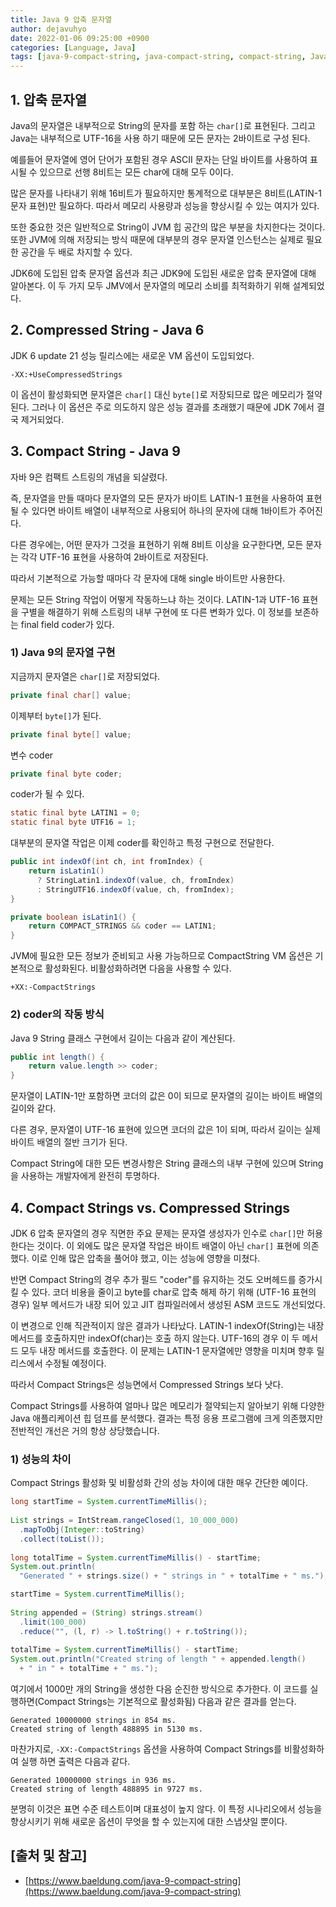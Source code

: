 ```yaml
---
title: Java 9 압축 문자열
author: dejavuhyo
date: 2022-01-06 09:25:00 +0900
categories: [Language, Java]
tags: [java-9-compact-string, java-compact-string, compact-string, Java-9-압축-문자열, 압축-문자열, 문자열]
---
```


## 1. 압축 문자열
Java의 문자열은 내부적으로 String의 문자를 포함 하는 `char[]`로 표현된다. 그리고 Java는 내부적으로 UTF-16을 사용 하기 때문에 모든 문자는 2바이트로 구성 된다.

예를들어 문자열에 영어 단어가 포함된 경우 ASCII 문자는 단일 바이트를 사용하여 표시될 수 있으므로 선행 8비트는 모든 char에 대해 모두 0이다.

많은 문자를 나타내기 위해 16비트가 필요하지만 통계적으로 대부분은 8비트(LATIN-1 문자 표현)만 필요하다. 따라서 메모리 사용량과 성능을 향상시킬 수 있는 여지가 있다.

또한 중요한 것은 일반적으로 String이 JVM 힙 공간의 많은 부분을 차지한다는 것이다. 또한 JVM에 의해 저장되는 방식 때문에 대부분의 경우 문자열 인스턴스는 실제로 필요한 공간을 두 배로 차지할 수 있다.

JDK6에 도입된 압축 문자열 옵션과 최근 JDK9에 도입된 새로운 압축 문자열에 대해 알아본다. 이 두 가지 모두 JMV에서 문자열의 메모리 소비를 최적화하기 위해 설계되었다.

## 2. Compressed String - Java 6
JDK 6 update 21 성능 릴리스에는 새로운 VM 옵션이 도입되었다.

```text
-XX:+UseCompressedStrings
```

이 옵션이 활성화되면 문자열은 `char[]` 대신 `byte[]`로 저장되므로 많은 메모리가 절약된다. 그러나 이 옵션은 주로 의도하지 않은 성능 결과를 초래했기 때문에 JDK 7에서 결국 제거되었다.

## 3. Compact String - Java 9
자바 9은 컴팩트 스트링의 개념을 되살렸다.

즉, 문자열을 만들 때마다 문자열의 모든 문자가 바이트 LATIN-1 표현을 사용하여 표현될 수 있다면 바이트 배열이 내부적으로 사용되어 하나의 문자에 대해 1바이트가 주어진다.

다른 경우에는, 어떤 문자가 그것을 표현하기 위해 8비트 이상을 요구한다면, 모든 문자는 각각 UTF-16 표현을 사용하여 2바이트로 저장된다.

따라서 기본적으로 가능할 때마다 각 문자에 대해 single 바이트만 사용한다.

문제는 모든 String 작업이 어떻게 작동하느냐 하는 것이다. LATIN-1과 UTF-16 표현을 구별을 해결하기 위해 스트링의 내부 구현에 또 다른 변화가 있다. 이 정보를 보존하는 final field coder가 있다.

### 1) Java 9의 문자열 구현
지금까지 문자열은 `char[]`로 저장되었다.

```java
private final char[] value;
```

이제부터 `byte[]`가 된다.

```java
private final byte[] value;
```

변수 coder

```java
private final byte coder;
```

coder가 될 수 있다.

```java
static final byte LATIN1 = 0;
static final byte UTF16 = 1;
```

대부분의 문자열 작업은 이제 coder를 확인하고 특정 구현으로 전달한다.

```java
public int indexOf(int ch, int fromIndex) {
    return isLatin1() 
      ? StringLatin1.indexOf(value, ch, fromIndex) 
      : StringUTF16.indexOf(value, ch, fromIndex);
}  

private boolean isLatin1() {
    return COMPACT_STRINGS && coder == LATIN1;
}
```

JVM에 필요한 모든 정보가 준비되고 사용 가능하므로 CompactString VM 옵션은 기본적으로 활성화된다. 비활성화하려면 다음을 사용할 수 있다.

```text
+XX:-CompactStrings
```

### 2) coder의 작동 방식
Java 9 String 클래스 구현에서 길이는 다음과 같이 계산된다.

```java
public int length() {
    return value.length >> coder;
}
```

문자열이 LATIN-1만 포함하면 코더의 값은 0이 되므로 문자열의 길이는 바이트 배열의 길이와 같다.

다른 경우, 문자열이 UTF-16 표현에 있으면 코더의 값은 1이 되며, 따라서 길이는 실제 바이트 배열의 절반 크기가 된다.

Compact String에 대한 모든 변경사항은 String 클래스의 내부 구현에 있으며 String을 사용하는 개발자에게 완전히 투명하다.

## 4. Compact Strings vs. Compressed Strings
JDK 6 압축 문자열의 경우 직면한 주요 문제는 문자열 생성자가 인수로 `char[]`만 허용 한다는 것이다. 이 외에도 많은 문자열 작업은 바이트 배열이 아닌 `char[]` 표현에 의존했다. 이로 인해 많은 압축을 풀어야 했고, 이는 성능에 영향을 미쳤다.

반면 Compact String의 경우 추가 필드 "coder"를 유지하는 것도 오버헤드를 증가시킬 수 있다. 코더 비용을 줄이고 byte를 char로 압축 해제 하기 위해 (UTF-16 표현의 경우) 일부 메서드가 내장 되어 있고 JIT 컴파일러에서 생성된 ASM 코드도 개선되었다.

이 변경으로 인해 직관적이지 않은 결과가 나타났다. LATIN-1 indexOf(String)는 내장 메서드를 호출하지만 indexOf(char)는 호출 하지 않는다. UTF-16의 경우 이 두 메서드 모두 내장 메서드를 호출한다. 이 문제는 LATIN-1 문자열에만 영향을 미치며 향후 릴리스에서 수정될 예정이다.

따라서 Compact Strings은 성능면에서 Compressed Strings 보다 낫다.

Compact Strings를 사용하여 얼마나 많은 메모리가 절약되는지 알아보기 위해 다양한 Java 애플리케이션 힙 덤프를 분석했다. 결과는 특정 응용 프로그램에 크게 의존했지만 전반적인 개선은 거의 항상 상당했습니다.

### 1) 성능의 차이
Compact Strings 활성화 및 비활성화 간의 성능 차이에 대한 매우 간단한 예이다.

```java
long startTime = System.currentTimeMillis();
 
List strings = IntStream.rangeClosed(1, 10_000_000)
  .mapToObj(Integer::toString) 
  .collect(toList());
 
long totalTime = System.currentTimeMillis() - startTime;
System.out.println(
  "Generated " + strings.size() + " strings in " + totalTime + " ms.");

startTime = System.currentTimeMillis();
 
String appended = (String) strings.stream()
  .limit(100_000)
  .reduce("", (l, r) -> l.toString() + r.toString());
 
totalTime = System.currentTimeMillis() - startTime;
System.out.println("Created string of length " + appended.length() 
  + " in " + totalTime + " ms.");
```

여기에서 1000만 개의 String을 생성한 다음 순진한 방식으로 추가한다. 이 코드를 실행하면(Compact Strings는 기본적으로 활성화됨) 다음과 같은 결과를 얻는다.

```text
Generated 10000000 strings in 854 ms.
Created string of length 488895 in 5130 ms.
```

마찬가지로, `-XX:-CompactStrings` 옵션을 사용하여 Compact Strings를 비활성화하여 실행 하면 출력은 다음과 같다.

```text
Generated 10000000 strings in 936 ms.
Created string of length 488895 in 9727 ms.
```

분명히 이것은 표면 수준 테스트이며 대표성이 높지 않다. 이 특정 시나리오에서 성능을 향상시키기 위해 새로운 옵션이 무엇을 할 수 있는지에 대한 스냅샷일 뿐이다.

## [출처 및 참고]
* [https://www.baeldung.com/java-9-compact-string](https://www.baeldung.com/java-9-compact-string)
